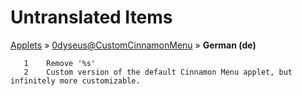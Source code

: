 # Untranslated Items
[Applets](../../../README.md) &#187; [0dyseus@CustomCinnamonMenu](../README.md) &#187; **German (de)**

       1	Remove '%s'
       2	Custom version of the default Cinnamon Menu applet, but infinitely more customizable.
